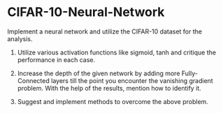 # CIFAR-10-Neural-Network

Implement a neural network and utilize the CIFAR-10 dataset for the analysis.

1. Utilize various activation functions like sigmoid, tanh and critique the performance in
each case.

3. Increase the depth of the given network by adding more Fully-Connected layers till the
point you encounter the vanishing gradient problem. With the help of the results, mention
how to identify it.

5. Suggest and implement methods to overcome the above problem.

   
